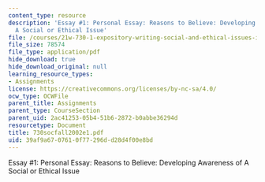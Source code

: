 ```yaml
---
content_type: resource
description: 'Essay #1: Personal Essay: Reasons to Believe: Developing Awareness of
  A Social or Ethical Issue'
file: /courses/21w-730-1-expository-writing-social-and-ethical-issues-in-print-photography-and-film-fall-2005/39af9a6707610f77296dd28d4f00e8bd_730socfall2002e1.pdf
file_size: 78574
file_type: application/pdf
hide_download: true
hide_download_original: null
learning_resource_types:
- Assignments
license: https://creativecommons.org/licenses/by-nc-sa/4.0/
ocw_type: OCWFile
parent_title: Assignments
parent_type: CourseSection
parent_uid: 2ac41253-05b4-51b6-2872-b0abbe36294d
resourcetype: Document
title: 730socfall2002e1.pdf
uid: 39af9a67-0761-0f77-296d-d28d4f00e8bd
---
```

Essay #1: Personal Essay: Reasons to Believe: Developing Awareness of A Social or Ethical Issue